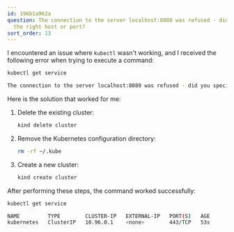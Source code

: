 ```yaml
---
id: 196b1a962a
question: The connection to the server localhost:8080 was refused - did you specify
  the right host or port?
sort_order: 13
---
```


I encountered an issue where `kubectl` wasn't working, and I received the following error when trying to execute a command:

```bash
kubectl get service

The connection to the server localhost:8080 was refused - did you specify the right host or port?
```

Here is the solution that worked for me:

1. Delete the existing cluster:
   
   ```bash
   kind delete cluster
   ```

2. Remove the Kubernetes configuration directory:

   ```bash
   rm -rf ~/.kube
   ```

3. Create a new cluster:

   ```bash
   kind create cluster
   ```

After performing these steps, the command worked successfully:

```bash
kubectl get service

NAME         TYPE        CLUSTER-IP   EXTERNAL-IP   PORT(S)   AGE
kubernetes   ClusterIP   10.96.0.1    <none>        443/TCP   53s
```